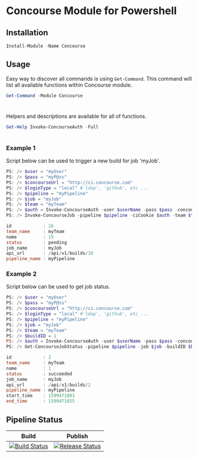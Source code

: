 # Concourse Module for Powershell

## Installation

```` Powershell
Install-Module -Name Concourse
````

## Usage

Easy way to discover all commands is using ``Get-Command``. This command will list all available functions within Concourse module.
```` Powershell
Get-Command -Module Concourse
````
#
Helpers and descriptions are available for all of functions.

```` Powershell
Get-Help Invoke-ConcourseAuth -Full

````
#
### Example 1

Script below can be used to trigger a new build for job 'myJob'.
```` Powershell
PS: /> $user = "myUser"
PS: /> $pass = "myP@ss"
PS: /> $concourseUrl = "http://ci.concourse.com"
PS: /> $loginType = "local" #'ldap', 'github', etc ...
PS: /> $pipeline = "myPipeline"
PS: /> $job = "myJob"
PS: /> $team = "myTeam"
PS: /> $auth = Invoke-ConcourseAuth -user $userName -pass $pass -concourseUrl $concourseUrl -loginType $loginType
PS: /> Invoke-ConcourseJob -pipeline $pipeline -ciCookie $auth -team $team -job $job -concourseUrl $concourseUrl

id            : 16
team_name     : myTeam
name          : 15
status        : pending
job_name      : myJob
api_url       : /api/v1/builds/16
pipeline_name : myPipeline
````

### Example 2

Script below can be used to get job status.
```` Powershell
PS: /> $user = "myUser"
PS: /> $pass = "myP@ss"
PS: /> $concourseUrl = "http://ci.concourse.com"
PS: /> $loginType = "local" #'ldap', 'github', etc ...
PS: /> $pipeline = "myPipeline"
PS: /> $job = "myJob"
PS: /> $team = "myTeam"
PS: /> $buildID = 1
PS: /> $auth = Invoke-ConcourseAuth -user $userName -pass $pass -concourseUrl $concourseUrl -loginType $loginType
PS: /> Get-ConcourseJobStatus -pipeline $pipeline -job $job -buildID $buildID -ciCookie $auth -concourseUrl $concourseUrl -team $team

id            : 2
team_name     : myTeam
name          : 1
status        : succeeded
job_name      : myJob
api_url       : /api/v1/builds/2
pipeline_name : myPipeline
start_time    : 1599471001
end_time      : 1599471025
````

## Pipeline Status

| Build  |  Publish |
|---|---|
| [![Build Status](https://dev.azure.com/powershell-modules/Concourse/_apis/build/status/haidouks.concourse-powershell-module?branchName=master)](https://dev.azure.com/powershell-modules/Concourse/_build/latest?definitionId=3&branchName=master)  | [![Release Status](https://vsrm.dev.azure.com/powershell-modules/_apis/public/Release/badge/48e1e487-95a2-46c8-82ef-9d7709a68195/1/1)](https://vsrm.dev.azure.com/powershell-modules/_apis/public/Release/badge/48e1e487-95a2-46c8-82ef-9d7709a68195/1/1)|

